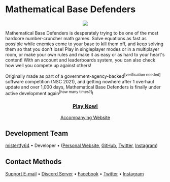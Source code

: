 # Mathematical Base Defenders

<div align="center">
<img src="https://img.shields.io/badge/dynamic/json?label=Registered%20Players&query=usersRegistered&url=https%3A%2F%2Fmathematicalbasedefenders.com%2Fapi%2Fmetadata">
</div>

Mathematical Base Defenders is desperately trying to be one of the most hardcore number-cruncher math games. Solve equations as fast as possible while enemies come to your base to kill them off, and keep solving them so that you don't lose! Play in singleplayer modes or in a multiplayer room, or make your own rules and make it as easy or as hard to your heart's content! With an account and leaderboards system, you can also check how well you compete up against others!

Originally made as part of a government-agency-backed<sup>[verification needed]</sup> software competition (NSC 2021), and getting nowhere after 1 overhaul update and over 1,000 days, Mathematical Base Defenders is finally under active development again<sup>[how many times?]</sup>! 
 
 <div align="center">
  <h3><a href="https://play.mathematicalbasedefenders.com"><b>Play Now!</b></a></h3>
  <a href="https://mathematicalbasedefenders.com">Accompanying Website</a>
</div>

## Development Team
[mistertfy64](https://mathematicalbasedefenders.com/users/mistertfy64) • Developer • ([Personal Website](https://mistertfy64.com), [GitHub](https://github.com/mistertfy64), [Twitter](https://www.twitter.com/mistertfy64), [Instagram](https://www.instagram.com/mistertfy64))

## Contact Methods
[Support E-mail](mailto:support@mathematicalbasedefenders.com) • [Discord Server](https://discord.gg/pDTZvrTXm9) • [Facebook](https://facebook.com/mathematicalbasedefenders) • [Twitter](https://twitter.com/MathematicalBD) • [Instagram](https://instagram.com/mathematicalbasedefenders) 

